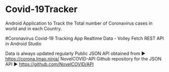 # Covid-19Tracker
Android Application to Track the Total number of Coronavirus cases in world and in each Country. 


#Coronavirus Covid-19 Tracking App Realtime Data - Volley Fetch REST API in Android Studio

Data is always updated regularly
Public JSON API obtained from ► https://corona.lmao.ninja/ NovelCOVID-API Github repository for the JSON API ► https://github.com/NovelCOVID/API
